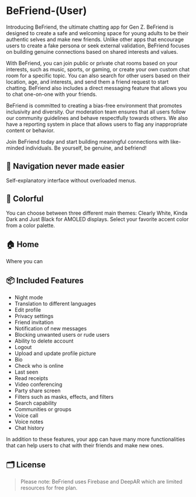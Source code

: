 # BeFriend-(User)
Introducing BeFriend, the ultimate chatting app for Gen Z. BeFriend is designed to create a safe 
and welcoming space for young adults to be their authentic selves and make new friends. Unlike other
apps that encourage users to create a fake persona or seek external validation, BeFriend focuses on 
building genuine connections based on shared interests and values.

With BeFriend, you can join public or private chat rooms based on your interests, such as music, 
sports, or gaming, or create your own custom chat room for a specific topic. You can also search for 
other users based on their location, age, and interests, and send them a friend request to start chatting.
BeFriend also includes a direct messaging feature that allows you to chat one-on-one with your friends.

BeFriend is committed to creating a bias-free environment that promotes inclusivity and diversity.
Our moderation team ensures that all users follow our community guidelines and behave respectfully 
towards others. We also have a reporting system in place that allows users to flag any inappropriate
content or behavior.

Join BeFriend today and start building meaningful connections with like-minded individuals. Be yourself,
be genuine, and befriend!
## 🧭 Navigation never made easier 
Self-explanatory interface without overloaded menus.

## 🎨 Colorful
You can choose between three different main themes: Clearly White, Kinda
Dark and Just Black for AMOLED displays. Select your favorite accent
color from a color palette.

## 🏠 Home
Where you can 

## 📦 Included Features

   - Night mode
   - Translation to different languages
   - Edit profile
   - Privacy settings
   - Friend invitation
   - Notification of new messages
   - Blocking unwanted users or rude users
   - Ability to delete account
   - Logout
   - Upload and update profile picture
   - Bio
   - Check who is online
   - Last seen
   - Read receipts
   - Video conferencing
   - Party share screen
   - Filters such as masks, effects, and filters
   - Search capability
   - Communities or groups
   - Voice call
   - Voice notes
   - Chat history

In addition to these features, your app can have many more functionalities that can help users to 
chat with their friends and make new ones.
## 🗂️ License

> Please note: BeFriend uses Firebase and DeepAR which are limited resources for free plan.
